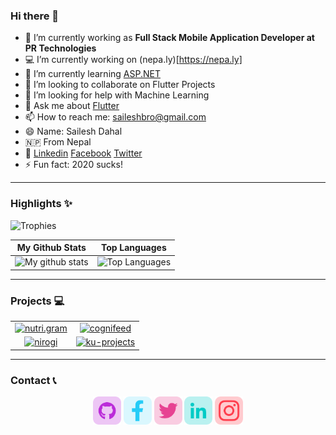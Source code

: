 ### Hi there 👋

- 🔭 I’m currently working as **Full Stack Mobile Application Developer at PR Technologies**
- 💻 I’m currently working on (nepa.ly)[https://nepa.ly]
- 🌱 I’m currently learning [ASP.NET](https://dotnet.microsoft.com/apps/aspnet)
- 👯 I’m looking to collaborate on Flutter Projects
- 🤔 I’m looking for help with Machine Learning
- 💬 Ask me about [Flutter](https://flutter.dev)
- 📫 How to reach me: [saileshbro@gmail.com](mailto:saileshbro@gmail.com)
- 😄 Name: Sailesh Dahal
- 🇳🇵 From Nepal
- 📨 [Linkedin](https://www.linkedin.com/in/saileshbro/) [Facebook](https:///facebook.com/saileshbro) [Twitter](https://twitter.com/sail_sail30)
- ⚡ Fun fact: 2020 sucks!

---

### Highlights ✨

![Trophies](https://github-profile-trophy.vercel.app/?username=saileshbro&theme=dracula&column=7&margin-w=15&margin-h=15)

|                                                 My Github Stats                                                 |                                                      Top Languages                                                      |
| :-------------------------------------------------------------------------------------------------------------: | :---------------------------------------------------------------------------------------------------------------------: |
| ![My github stats](https://github-readme-stats.vercel.app/api?username=saileshbro&show_icons=true&theme=cobalt) | ![Top Languages](https://github-readme-stats.vercel.app/api/top-langs/?username=saileshbro&layout=compact&theme=cobalt) |

---

### Projects 💻

|                                                                                                                                                                                 |                                                                                                                                                                                |
| :-----------------------------------------------------------------------------------------------------------------------------------------------------------------------------: | :----------------------------------------------------------------------------------------------------------------------------------------------------------------------------: |
| [![nutri.gram](https://github-readme-stats.vercel.app/api/pin/?username=saileshbro&repo=nutri.gram&cache_seconds=86400&theme=cobalt)](https://github.com/saileshbro/nutri.gram) |  [![cognifeed](https://github-readme-stats.vercel.app/api/pin/?username=saileshbro&repo=cognifeed&cache_seconds=86400&theme=cobalt)](https://github.com/saileshbro/cognifeed)  |
|       [![nirogi](https://github-readme-stats.vercel.app/api/pin/?username=saileshbro&repo=nirogi&cache_seconds=86400&theme=cobalt)](https://github.com/saileshbro/nirogi)       | [![ku-projects](https://github-readme-stats.vercel.app/api/pin/?username=kucc1997&repo=ku-projects&cache_seconds=86400&theme=cobalt)](https://github.com/kucc1997/ku-projects) |

---

### Contact 📞

<p align="center">
  <a target= "_blank" href="https://github.com/saileshbro" alt="GitHub"><img height='45' src="./icons/github.png"></a>
  <a target= "_blank" href="https://www.facebook.com/saileshbro/" alt="Facebook"><img height='45' src="./icons/facebook.png"></a>
  <a target= "_blank" href="https://twitter.com/sail_sail30" alt="Twitter"><img height='45' src="./icons/twitter.png"></a>
  <a target= "_blank" href="https://www.linkedin.com/in/saileshbro/" alt="Linkedin"><img height='45' src="./icons/linkedin.png"></a>
  <a target= "_blank" href="https://www.instagram.com/sail_sail30" alt="Instagram"><img height='45' src="./icons/instagram.png"></a>
</p>
